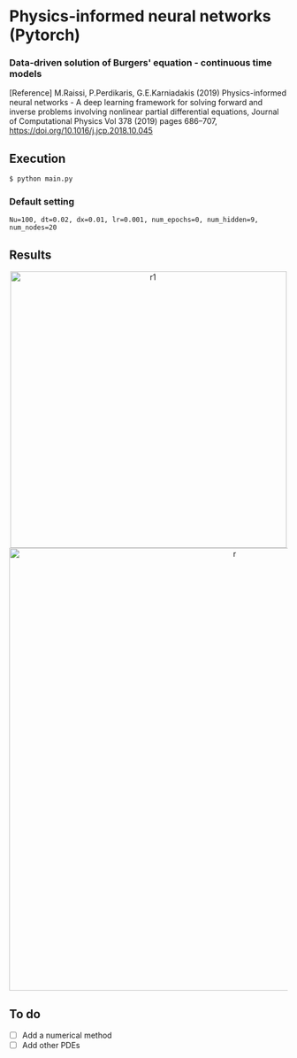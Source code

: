 # Physics-informed neural networks (Pytorch)
### Data-driven solution of Burgers' equation - continuous time models

[Reference] M.Raissi, P.Perdikaris, G.E.Karniadakis (2019) Physics-informed neural networks - A deep learning framework for solving forward and inverse problems involving nonlinear partial differential equations, Journal of Computational Physics Vol 378 (2019) pages 686–707, https://doi.org/10.1016/j.jcp.2018.10.045

## Execution
```bash
$ python main.py                                   
```
### Default setting
```
Nu=100, dt=0.02, dx=0.01, lr=0.001, num_epochs=0, num_hidden=9, num_nodes=20
```
## Results
<p align="center">
<img width="500" alt="r1" src="https://user-images.githubusercontent.com/52735725/164942859-f83123bb-668e-44be-b2fc-514a430be416.png">
<img width="800" alt="r" src="https://user-images.githubusercontent.com/52735725/164943040-a356729e-795e-42ed-b37a-9abf6fa8bb46.png">
</p>

## To do
- [ ] Add a numerical method
- [ ] Add other PDEs
